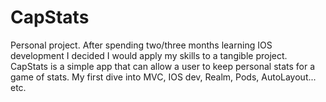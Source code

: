 # CapStats

Personal project.
After spending two/three months learning IOS development I decided I would apply my skills to a tangible project.
CapStats is a simple app that can allow a user to keep personal stats for a game of stats.
My first dive into MVC, IOS dev, Realm, Pods, AutoLayout... etc.
